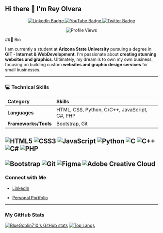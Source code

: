 ## Hi there 👋 I'm Rey Olvera

<p align="center">
  <a href="https://linkedin.com/in/rey-olvera-766385246">
    <img src="https://img.shields.io/badge/LinkedIn-0077B5?style=for-the-badge&logo=linkedin&logoColor=white" alt="LinkedIn Badge"/>
  </a>
  <a href="YOUR_YOUTUBE_URL">
    <img src="https://img.shields.io/badge/YouTube-FF0000?style=for-the-badge&logo=youtube&logoColor=white" alt="YouTube Badge"/>
  </a>
  <a href="YOUR_TWITTER_URL">
    <img src="https://img.shields.io/badge/Twitter-1DA1F2?style=for-the-badge&logo=twitter&logoColor=white" alt="Twitter Badge"/>
  </a>
</p>
<p align="center">
  <img src="https://komarev.com/ghpvc/?username=BlueGoblin710&style=flat-square&color=blue" alt="Profile Views">
</p>

##🚀 Bio

I am currently a student at **Arizona State University** pursuing a degree in **GIT - Internet & WebDevelopment**. I'm passionate about **creating stunning websites and graphics**. Ultimately, my dream is to own my own business, focusing on building custom **websites and graphic design services** for small businesses.

---

### 💻 Technical Skills

| Category | Skills |
| :--- | :--- |
| **Languages** | HTML, CSS, Python, C/C++, JavaScript, C#, PHP |
| **Frameworks/Tools** | Bootstrap, Git |

![HTML5](https://img.shields.io/badge/-HTML5-E34F26?style=flat&logo=html5&logoColor=white) 
![CSS3](https://img.shields.io/badge/-CSS3-1572B6?style=flat&logo=css3&logoColor=white) 
![JavaScript](https://img.shields.io/badge/-JavaScript-F7DF1E?style=flat&logo=javascript&logoColor=black) 
![Python](https://img.shields.io/badge/-Python-3776AB?style=flat&logo=python&logoColor=white) 
![C](https://img.shields.io/badge/-C-A8B9CC?style=flat&logo=c&logoColor=white) 
![C++](https://img.shields.io/badge/-C++-00599C?style=flat&logo=c%2B%2B&logoColor=white) 
![C#](https://img.shields.io/badge/-C%23-239120?style=flat&logo=c-sharp&logoColor=white) 
![PHP](https://img.shields.io/badge/-PHP-777BB4?style=flat&logo=php&logoColor=white) 
<br>
**<br>**
![Bootstrap](https://img.shields.io/badge/-Bootstrap-563D7C?style=flat&logo=bootstrap&logoColor=white) 
![Git](https://img.shields.io/badge/-Git-F05032?style=flat&logo=git&logoColor=white) 
![Figma](https://img.shields.io/badge/-Figma-F24E1E?style=flat&logo=figma&logoColor=white) 
![Adobe Creative Cloud](https://img.shields.io/badge/-Creative%20Cloud-DA1F26?style=flat&logo=adobe-creative-cloud&logoColor=white)
---

### Connect with Me

* [LinkedIn](https://linkedin.com/in/rey-olvera-766385246)
<!--* [CodePen](Your CodePen URL)-->
* [Personal Portfolio](https://bluegoblin710.github.io/Rey-Olvera-Portfolio/)

---

### My GitHub Stats

[![BlueGoblin710's GitHub stats](https://github-readme-stats.vercel.app/api?username=BlueGoblin710&show_icons=true&theme=dark)](https://github.com/anuraghazra/github-readme-stats)
[![Top Langs](https://github-readme-stats.vercel.app/api/top-langs/?username=BlueGoblin710&layout=compact&theme=dark)](https://github.com/anuraghazra/github-readme-stats)
